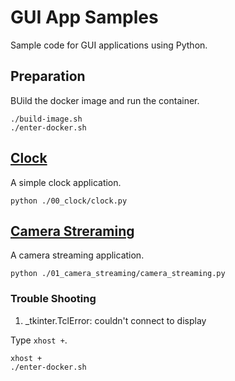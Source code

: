 # GUI App Samples

Sample code for GUI applications using Python.

## Preparation

BUild the docker image and run the container.

```
./build-image.sh
./enter-docker.sh
```

## [Clock](./00_clock)

A simple clock application.

```
python ./00_clock/clock.py
```

## [Camera Streraming](./01_camera_streaming)

A camera streaming application.

```
python ./01_camera_streaming/camera_streaming.py
```

### Trouble Shooting

1. _tkinter.TclError: couldn't connect to display

Type `xhost +`.

```
xhost +
./enter-docker.sh
```

